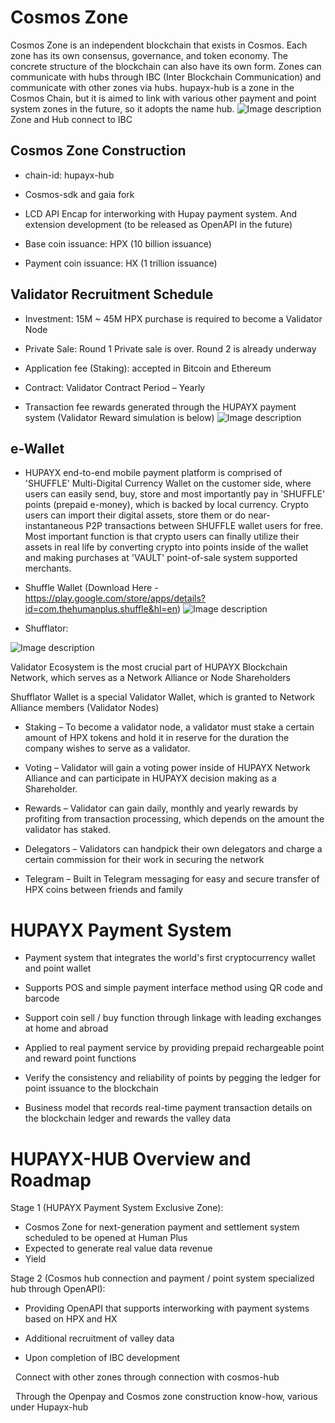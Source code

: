 # Cosmos Zone
Cosmos Zone is an independent blockchain that exists in Cosmos. Each zone has its own consensus, governance, and token economy. The concrete structure of the blockchain can also have its own form. Zones can communicate with hubs through IBC (Inter Blockchain Communication) and communicate with other zones via hubs. hupayx-hub is a zone in the Cosmos Chain, but it is aimed to link with various other payment and point system zones in the future, so it adopts the name hub.
![Image description](https://cosmos.network/images/intro/06-architecture.svg) Zone and Hub connect to IBC

## Cosmos Zone Construction
- chain-id: hupayx-hub

- Cosmos-sdk and gaia fork

- LCD API Encap for interworking with Hupay payment system. And extension development (to be released as OpenAPI in the future)

- Base coin issuance: HPX (10 billion issuance)

- Payment coin issuance: HX (1 trillion issuance)

## Validator Recruitment Schedule
- Investment: 15M ~ 45M HPX purchase is required to become a Validator Node

- Private Sale: Round 1 Private sale is over. Round 2 is already underway 

- Application fee (Staking): accepted in Bitcoin and Ethereum

- Contract: Validator Contract Period – Yearly 

- Transaction fee rewards generated through the HUPAYX payment system (Validator Reward simulation is below)
![Image description](https://miro.medium.com/max/3908/1*r5mblWVdD4e5x41CDgFp5g.png)

## e-Wallet
- HUPAYX end-to-end mobile payment platform is comprised of 'SHUFFLE' Multi-Digital Currency Wallet on the customer side, where users can easily send, buy, store and most importantly pay in 'SHUFFLE' points (prepaid e-money), which is backed by local currency. Crypto users can import their digital assets, store them or do near-instantaneous P2P transactions between SHUFFLE wallet users for free. Most important function is that crypto users can finally utilize their assets in real life by converting crypto into points inside of the wallet and making purchases at 'VAULT' point-of-sale system supported merchants. 

- Shuffle Wallet (Download Here - https://play.google.com/store/apps/details?id=com.thehumanplus.shuffle&hl=en) 
![Image description](https://miro.medium.com/max/4320/1*tOkD0tAwYRkwku4CjRj0tw.jpeg)

- Shufflator:

![Image description](https://miro.medium.com/max/616/1*AdFIph1y6p1tadX5dlWmwQ.png)

Validator Ecosystem is the most crucial part of HUPAYX Blockchain Network, which serves as a Network Alliance or Node Shareholders

Shufflator Wallet is a special Validator Wallet, which is granted to Network Alliance members (Validator Nodes)

- Staking – To become a validator node, a validator must stake a certain amount of HPX tokens and hold it in reserve for the duration the company wishes to serve as a validator.

- Voting – Validator will gain a voting power inside of HUPAYX Network Alliance and can participate in HUPAYX decision making as a Shareholder.

- Rewards – Validator can gain daily, monthly and yearly rewards by profiting from transaction processing, which depends on the amount the validator has staked. 

- Delegators – Validators can handpick their own delegators and charge a certain commission for their work in securing the network

- Telegram – Built in Telegram messaging for easy and secure transfer of HPX coins between friends and family

# HUPAYX Payment System
- Payment system that integrates the world's first cryptocurrency wallet and point wallet

- Supports POS and simple payment interface method using QR code and barcode

- Support coin sell / buy function through linkage with leading exchanges at home and abroad

- Applied to real payment service by providing prepaid rechargeable point and reward point functions

- Verify the consistency and reliability of points by pegging the ledger for point issuance to the blockchain

- Business model that records real-time payment transaction details on the blockchain ledger and rewards the valley data

# HUPAYX-HUB Overview and Roadmap
Stage 1 (HUPAYX Payment System Exclusive Zone):

- Cosmos Zone for next-generation payment and settlement system scheduled to be opened at Human Plus
- Expected to generate real value data revenue
- Yield 

Stage 2 (Cosmos hub connection and payment / point system specialized hub through OpenAPI):

- Providing OpenAPI that supports interworking with payment systems based on HPX and HX

- Additional recruitment of valley data

- Upon completion of IBC development

  Connect with other zones through connection with cosmos-hub
  
  Through the Openpay and Cosmos zone construction know-how, various under Hupayx-hub


